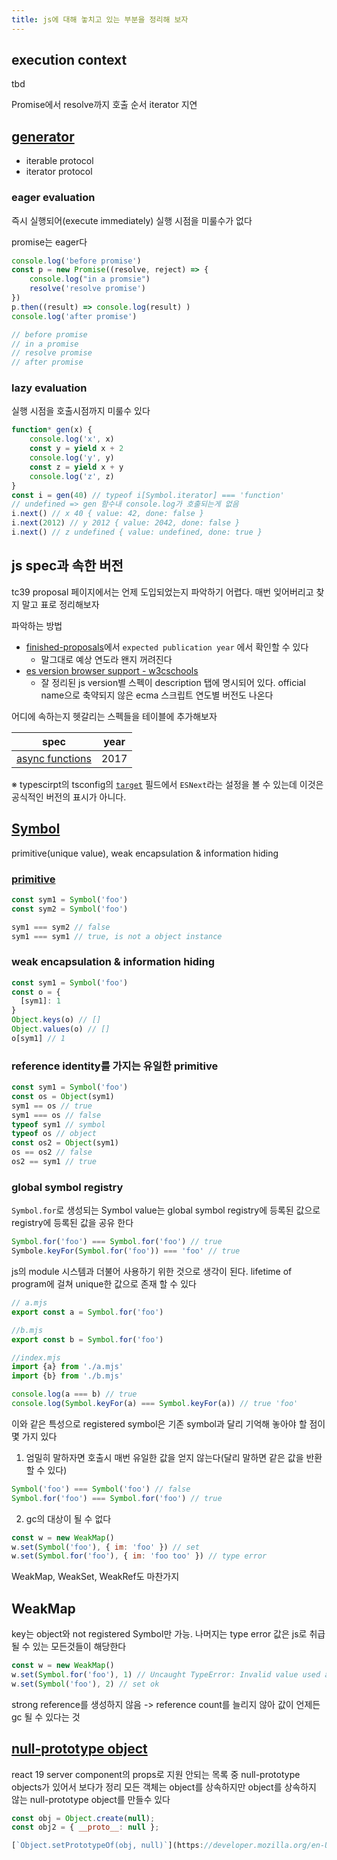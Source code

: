 ```yaml
---
title: js에 대해 놓치고 있는 부분을 정리해 보자
---
```

## execution context
tbd

Promise에서 resolve까지 호출 순서
iterator 지연
## [generator](https://developer.mozilla.org/en-US/docs/Web/JavaScript/Reference/Global_Objects/Generator)
- iterable protocol
- iterator protocol 

### eager evaluation
즉시 실행되어(execute immediately) 실행 시점을 미룰수가 없다

promise는 eager다
```js
console.log('before promise')
const p = new Promise((resolve, reject) => {
	console.log("in a promsie")
	resolve('resolve promise')
})
p.then((result) => console.log(result) )
console.log('after promise')

// before promise
// in a promise
// resolve promise
// after promise
```
### lazy evaluation
실행 시점을 호출시점까지 미룰수 있다
```js
function* gen(x) {
	console.log('x', x)
	const y = yield x + 2
	console.log('y', y)
	const z = yield x + y
	console.log('z', z)
}
const i = gen(40) // typeof i[Symbol.iterator] === 'function'
// undefined => gen 함수내 console.log가 호출되는게 없음
i.next() // x 40 { value: 42, done: false }
i.next(2012) // y 2012 { value: 2042, done: false }
i.next() // z undefined { value: undefined, done: true }
```

## js spec과 속한 버전
tc39 proposal 페이지에서는 언제 도입되었는지 파악하기 어렵다.  매번 잊어버리고 찾지 말고 표로 정리해보자

파악하는 방법
-  [finished-proposals](https://github.com/tc39/proposals/blob/main/finished-proposals.md)에서 `expected publication year` 에서 확인할 수 있다
	- 말그대로 예상 연도라 왠지 꺼려진다
- [es version browser support - w3cschools](https://www.w3schools.com/js/js_versions.asp)
	- 잘 정리된 js version별 스펙이 description 탭에 명시되어 있다. official name으로 축약되지 않은 ecma 스크립트 연도별 버전도 나온다

어디에 속하는지 헷갈리는 스펙들을 테이블에 추가해보자

| spec                                                            | year |
| --------------------------------------------------------------- | ---- |
| [async functions](https://github.com/tc39/proposal-async-await) | 2017 |

※ typescirpt의 tsconfig의 [`target`](https://www.typescriptlang.org/tsconfig/#target) 필드에서 `ESNext`라는 설정을 볼 수 있는데 이것은 공식적인 버전의 표시가 아니다. 

## [Symbol](https://developer.mozilla.org/en-US/docs/Web/JavaScript/Reference/Global_Objects/Symbol)
primitive(unique value), weak encapsulation & information hiding
###  [primitive](https://developer.mozilla.org/en-US/docs/Glossary/Primitive)
```js
const sym1 = Symbol('foo')
const sym2 = Symbol('foo')

sym1 === sym2 // false
sym1 === sym1 // true, is not a object instance
```
### weak encapsulation & information hiding
```js
const sym1 = Symbol('foo')
const o = {
  [sym1]: 1
}
Object.keys(o) // []
Object.values(o) // []
o[sym1] // 1
```

### reference identity를 가지는 유일한 primitive
```js
const sym1 = Symbol('foo')
const os = Object(sym1)
sym1 == os // true
sym1 === os // false
typeof sym1 // symbol
typeof os // object
const os2 = Object(sym1)
os == os2 // false
os2 == sym1 // true
```

### global symbol registry
`Symbol.for`로 생성되는 Symbol value는 global symbol registry에 등록된 값으로 registry에 등록된 값을 공유 한다
```js
Symbol.for('foo') === Symbol.for('foo') // true
Symbole.keyFor(Symbol.for('foo')) === 'foo' // true
```

js의 module 시스템과 더불어 사용하기 위한 것으로 생각이 된다. lifetime of program에 걸쳐 unique한 값으로 존재 할 수 있다

```js
// a.mjs
export const a = Symbol.for('foo')

//b.mjs
export const b = Symbol.for('foo')

//index.mjs
import {a} from './a.mjs'
import {b} from './b.mjs'

console.log(a === b) // true
console.log(Symbol.keyFor(a) === Symbol.keyFor(a)) // true 'foo'
```

이와 같은 특성으로 registered symbol은 기존 symbol과 달리 기억해 놓아야 할 점이 몇 가지 있다
1. 엄밀히 말하자면 호출시 매번 유일한 값을 얻지 않는다(달리 말하면 같은 값을 반환할 수 있다)
```js
Symbol('foo') === Symbol('foo') // false
Symbol.for('foo') === Symbol.for('foo') // true
```
2. gc의 대상이 될 수 없다
```js
const w = new WeakMap()
w.set(Symbol('foo'), { im: 'foo' }) // set
w.set(Symbol.for('foo'), { im: 'foo too' }) // type error
```
WeakMap, WeakSet, WeakRef도 마찬가지

## WeakMap
key는 object와 not registered Symbol만 가능. 나머지는 type error
값은 js로 취급될 수 있는 모든것들이 해당한다
```js
const w = new WeakMap()
w.set(Symbol.for('foo'), 1) // Uncaught TypeError: Invalid value used as weak map key
w.set(Symbol('foo'), 2) // set ok
```
strong reference를 생성하지 않음 -> reference count를 늘리지 않아 값이 언제든 gc 될 수 있다는 것

## [null-prototype object](https://developer.mozilla.org/en-US/docs/Web/JavaScript/Reference/Global_Objects/Object#null-prototype_objects)
react 19 server component의 props로 지원 안되는 목록 중  null-prototype objects가 있어서 보다가 정리
모든 객체는 object를 상속하지만 object를 상속하지 않는 null-prototype object를 만들수 있다
```js
const obj = Object.create(null);
const obj2 = { __proto__: null };

[`Object.setPrototypeOf(obj, null)`](https://developer.mozilla.org/en-US/docs/Web/JavaScript/Reference/Global_Objects/Object/setPrototypeOf).
```